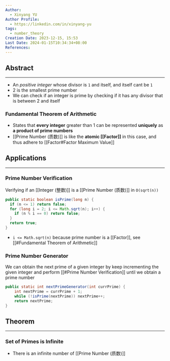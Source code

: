 ```yaml
---
Author:
  - Xinyang YU
Author Profile:
  - https://linkedin.com/in/xinyang-yu
tags:
  - number_theory
Creation Date: 2023-12-15, 15:53
Last Date: 2024-01-15T10:34:34+08:00
References: 
---
```

## Abstract
---
- An *positive integer* whose divisor is `1` and itself, and itself cant be `1`
- 2 is the smallest prime number
- We can check if an integer is prime by checking if it has any divisor that is between 2 and itself

### Fundamental Theorem of Arithmetic
- States that **every integer** greater than 1 can be represented **uniquely** as **a product of prime numbers**
- [[Prime Number (质数)]] is like the **atomic [[Factor]]** in this case, and thus adhere to [[Factor#Factor Maximum Value]]

## Applications
---
### Prime Number Verification
Verifying if an [[Integer (整数)]] is a [[Prime Number (质数)]] in `O(sqrt(n))`

```java
public static boolean isPrime(long n) {
  if (n <= 1) return false;
  for (long i = 2; i <= Math.sqrt(n); i++) {
    if (n % i == 0) return false;
  }
  return true;
}
```
- `i <= Math.sqrt(n)` because prime number is a [[Factor]], see [[#Fundamental Theorem of Arithmetic]]
### Prime Number Generator
We can obtain the next prime of a given integer by keep incrementing the given integer and perform [[#Prime Number Verification]] until we obtain a prime number

```java
public static int nextPrimeGenerator(int currPrime) {
    int nextPrime = currPrime + 1;
    while (!isPrime(nextPrime)) nextPrime++;
    return nextPrime;
}
```


## Theorem
---
### Set of Primes is Infinite
- There is an infinite number of [[Prime Number (质数)]]